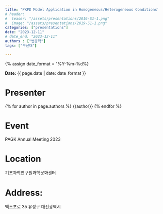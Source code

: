 ```yaml
---
title: "PKPD Model Application in Homogeneous/Heterogeneous Conditions"
# header:
#  teaser: "/assets/presentations/2019-S1-1.png"
#  image: "/assets/presentations/2019-S1-1.png"
categories: ["presentations"]
date: "2023-12-11"
# date_end: "2023-12-11"
authors : ["변종혁"]
tags: ["부산대"]

---
```

{% assign date_format = "%Y-%m-%d%}
<p class="page__date">
  <strong><i class="fas fa-fw fa-calendar-alt" aria-hidden="true"></i>Date:</strong> 
  <time class="dt-published" datetime="{{ page.date}}">{{ page.date | date: date_format }}</time>
</p>

# Presenter
{% for author in page.authors %}
{{author}} 
{% endfor %}


# Event
PAGK Annual Meeting 2023

# Location
기초과학연구원과학문화센터
# Address:
  엑스포로 35
  유성구
  대전광역시

<!---[Document](/assets/presentations/2019-S1-1.pdf){: .btn .btn--primary}--->
